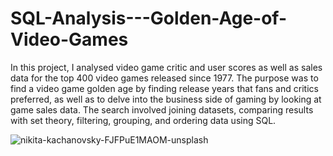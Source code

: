 # SQL-Analysis---Golden-Age-of-Video-Games

In this project, I analysed video game critic and user scores as well as sales data for the top 400 video games released since 1977. The purpose was to find a video game golden age by finding release years that fans and critics preferred, as well as to delve into the business side of gaming by looking at game sales data. The search involved joining datasets, comparing results with set theory, filtering, grouping, and ordering data using SQL.


![nikita-kachanovsky-FJFPuE1MAOM-unsplash](https://user-images.githubusercontent.com/22597020/165752738-69ec770d-df72-4fde-9094-27b3ff0e5f0d.jpg)

